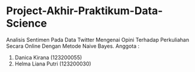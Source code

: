 # Project-Akhir-Praktikum-Data-Science
Analisis Sentimen Pada Data Twitter Mengenai Opini Terhadap Perkuliahan Secara Online Dengan Metode Naive Bayes.
Anggota :
1. Danica Kirana     (123200055)
2. Helma Liana Putri (123200030)
